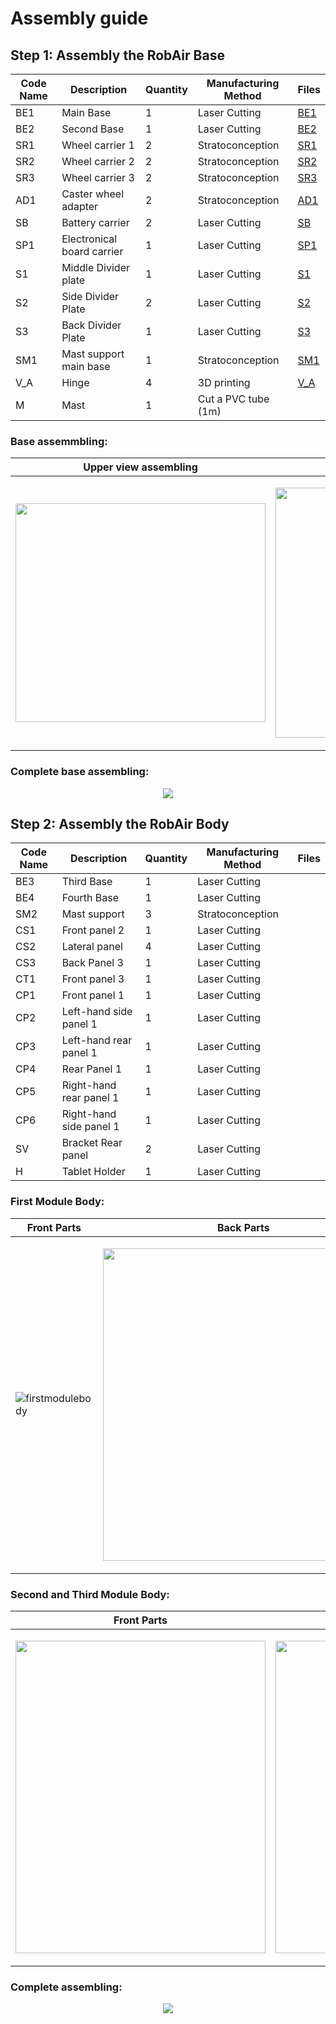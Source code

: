 # Assembly guide

## Step 1: Assembly the RobAir Base

Code Name | Description | Quantity | Manufacturing Method | Files 
------------ | ------------- | ------------- | ------------- | ------------- 
BE1| Main Base | 1 | Laser Cutting  |	[BE1](https://github.com/cinatalia/Open-Source-ROBAIR/blob/master/DFX/be1.DXF)	
BE2 | 	Second Base| 	1	| Laser Cutting| [BE2](https://github.com/cinatalia/Open-Source-ROBAIR/blob/master/DFX/be2.DXF)
SR1	| Wheel carrier 1| 	2| 	Stratoconception| [SR1](https://github.com/cinatalia/Open-Source-ROBAIR/blob/master/DFX/sr1.DXF)
SR2| 	Wheel carrier 2| 	2	| Stratoconception| [SR2](https://github.com/cinatalia/Open-Source-ROBAIR/blob/master/DFX/sr2.DXF)
SR3| 	Wheel carrier 3| 	2	| Stratoconception| [SR3](https://github.com/cinatalia/Open-Source-ROBAIR/blob/master/DFX/sr3.DXF)
AD1	| Caster wheel adapter| 	2	|Stratoconception|[AD1](https://github.com/cinatalia/Open-Source-ROBAIR/blob/master/STL/ad1.stl)
SB| 	Battery carrier| 	2	| Laser Cutting| [SB](https://github.com/cinatalia/Open-Source-ROBAIR/blob/master/DFX/sb.DXF)
SP1| 	Electronical board carrier| 	1	| Laser Cutting| [SP1](https://github.com/cinatalia/Open-Source-ROBAIR/blob/master/DFX/sp1.DXF)
S1| 	Middle Divider plate|  	1	| Laser Cutting| [S1](https://github.com/cinatalia/Open-Source-ROBAIR/blob/master/DFX/s1.DXF)
S2| 	Side Divider Plate| 	2| 	Laser Cutting| [S2](https://github.com/cinatalia/Open-Source-ROBAIR/blob/master/DFX/s2.DXF)
S3| 	Back Divider Plate| 	1| 	Laser Cutting| [S3](https://github.com/cinatalia/Open-Source-ROBAIR/blob/master/DFX/s3.DXF)
SM1| 	Mast support main base| 	1| 	Stratoconception| [SM1](https://github.com/cinatalia/Open-Source-ROBAIR/blob/master/STL/sm1.stl)
V_A| 	Hinge| 	4	| 3D printing| [V_A](https://github.com/cinatalia/Open-Source-ROBAIR/blob/master/STL/v_a.stl)
M| 	Mast| 	1	| Cut a PVC tube (1m)| 


### Base assemmbling:
Upper view assembling |Bottom view assembling
------------ | ------------- 
 <a align="center"> <img src="https://cloud.githubusercontent.com/assets/25613194/26348797/30dd46b6-3fae-11e7-8ff1-449680d2e516.png" height="350" width="400" > </a>| <p align="center"> <img src="https://cloud.githubusercontent.com/assets/25613194/26355292/5e865412-3fc8-11e7-80bc-e28a4faf61dc.png" height="400" width="400" > </p>


### Complete base assembling:


<p align="center"> 
<img src="https://cloud.githubusercontent.com/assets/25613194/26357527/d79c28e8-3fcf-11e7-9a92-cabfcc01a3a6.JPG" >
</p>


## Step 2: Assembly the RobAir Body

Code Name | Description | Quantity | Manufacturing Method | Files 
------------ | ------------- | ------------- | ------------- | ------------- 
BE3|	Third Base	|1	|Laser Cutting|
BE4|	Fourth Base|	1	|Laser Cutting|
SM2|	Mast support	|3|	Stratoconception|
CS1|	Front panel 2|	1	|Laser Cutting|
CS2|	Lateral panel|	4	|Laser Cutting|
CS3	|Back Panel 3|	1|	Laser Cutting|
CT1	|Front panel 3|	1	|Laser Cutting|
CP1|	Front panel 1|	1|	Laser Cutting|
CP2|	Left-hand side panel 1|	1	|Laser Cutting|
CP3|	Left-hand rear panel 1|	1	|Laser Cutting|
CP4	|Rear Panel 1|	1|	Laser Cutting|
CP5|	Right-hand rear panel 1|	1|	Laser Cutting|
CP6|	Right-hand side panel 1|	1|	Laser Cutting|
SV|	Bracket Rear panel	|2|	Laser Cutting|
H	|Tablet Holder	|1	|Laser Cutting|

### First Module Body:
Front Parts | Back Parts
------------ | ------------- 
![firstmodulebody](https://cloud.githubusercontent.com/assets/25613194/26357724/81b9243e-3fd0-11e7-95d9-6cfcc11f65ea.JPG) | <p align="center"> <img src="https://cloud.githubusercontent.com/assets/25613194/26358205/13f14920-3fd2-11e7-992a-d664b83298ad.JPG" height="500" width="450" > </p>

### Second and Third Module Body:
Front Parts | Back Parts
------------ | ------------- 
 <a align="center"> <img src="https://cloud.githubusercontent.com/assets/25613194/26359387/a1d15f0c-3fd5-11e7-9a9f-2ae1ca436c43.JPG" height="500" width="400" > </a>| <p align="center"> <img src="https://cloud.githubusercontent.com/assets/25613194/26359414/b0c9f17c-3fd5-11e7-856b-c92e3766de3a.JPG" height="500" width="450" > </p>

### Complete assembling:
<p align="center"> <img src="https://cloud.githubusercontent.com/assets/25613194/26360152/ad5f0ce6-3fd7-11e7-993e-cf79ca1eed8f.JPG"  > </p>


